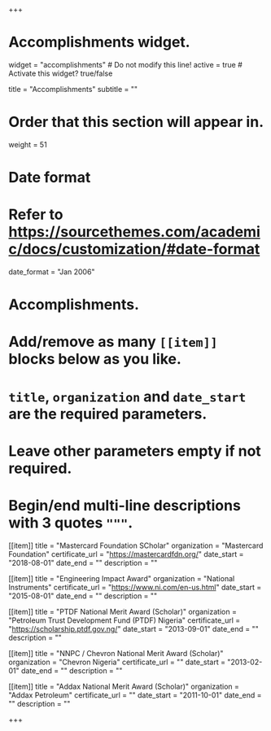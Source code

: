 +++
# Accomplishments widget.
widget = "accomplishments"  # Do not modify this line!
active = true  # Activate this widget? true/false

title = "Accomplish&shy;ments"
subtitle = ""

# Order that this section will appear in.
weight = 51

# Date format
#   Refer to https://sourcethemes.com/academic/docs/customization/#date-format
date_format = "Jan 2006"

# Accomplishments.
#   Add/remove as many `[[item]]` blocks below as you like.
#   `title`, `organization` and `date_start` are the required parameters.
#   Leave other parameters empty if not required.
#   Begin/end multi-line descriptions with 3 quotes `"""`.

[[item]]
  title = "Mastercard Foundation SCholar"
  organization = "Mastercard Foundation"
  certificate_url = "https://mastercardfdn.org/"
  date_start = "2018-08-01"
  date_end = ""
  description = ""

[[item]]
  title = "Engineering Impact Award"
  organization = "National Instruments"
  certificate_url = "https://www.ni.com/en-us.html"
  date_start = "2015-08-01"
  date_end = ""
  description = ""
  
[[item]]
  title = "PTDF National Merit Award (Scholar)"
  organization = "Petroleum Trust Development Fund (PTDF) Nigeria"
  certificate_url = "https://scholarship.ptdf.gov.ng/"
  date_start = "2013-09-01"
  date_end = ""
  description = ""

[[item]]
  title = "NNPC / Chevron National Merit Award (Scholar)"
  organization = "Chevron Nigeria"
  certificate_url = ""
  date_start = "2013-02-01"
  date_end = ""
  description = ""

[[item]]
  title = "Addax National Merit Award (Scholar)"
  organization = "Addax Petroleum"
  certificate_url = ""
  date_start = "2011-10-01"
  date_end = ""
  description = ""

+++

